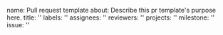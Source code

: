 name: Pull request template
about: Describe this pr template's purpose here.
title: ''
labels: ''
assignees: ''
reviewers: ''
projects: ''
milestone: ''
issue: ''
